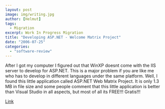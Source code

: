 ```yaml
---
layout: post
image: img/writing.jpg
author: [Helmut]
tags:
  - Migration
excerpt: Work In Progress Migration
title: "Developing ASP.NET - Welcome Matrix Project"
date: "2006-07-25"
categories: 
  - "software-review"
---
```


After I got my computer I figured out that WinXP doesnt come with the IIS server to develop for ASP.NET. This is a major problem if you are like me who has to develop in different languages under the same platform. Well, I found this little application called ASP.NET Web Matrix Project. It is only 1.3 MB in file size and some people comment that this little application is better than Visual Studio in all aspects, but most of all its FREE!!! Gratis!!!

[Link](http://asp.net/webmatrix/default.aspx?tabindex=4&tabid=46)
